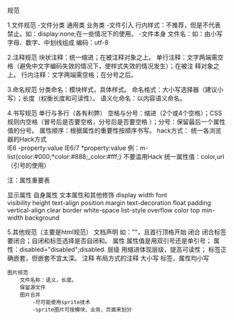 规范

1.文件规范
	-文件分类
		通用类
		业务类
	-文件引入
		行内样式：不推荐，但是不代表禁止。如：display:none;在一些情况下的使用。
	-文件本身
		文件名：如：由小写字母、数字、中划线组成
		编码：utf-8

2.注释规范
	块状注释：统一缩进；在被注释对象之上。
	单行注释：文字两端需空格（避免中文字编码失效的情况下，使样式失效的情况发生）；在被注	释对象之上。
	行内注释：文字两端需空格；在分号之后。

3.命名规范
	分类命名：模块样式，具体样式。
	命名格式：大小写选择器（建议小写）；长度（权衡长度和可读性）。
	语义化命名：以内容语义命名。

4.书写规范
	单行与多行（各有利弊）
	空格与分号：缩进（2个或4个空格）；CSS规则内空格（冒号后是否要空格，分号后是否要空格	）；分号：保留最后一个属性值的分号。
	属性顺序：根据属性的重要性按顺序书写。
	hack方式：
		统一各浏览器的Hack方式	
			IE6   	-property:value
			IE6/7   *property:value
			例：m-list{color:#000;*color:#888;_color:#fff;}
		不要滥用Hack
	统一属性值：color,url（引号的使用）

注：属性重要表

显示属性			自身属性			文本属性和其他修饰
display			width			font	
visibility		height			text-align
position		margin			text-decoration
float			padding			vertical-align
clear			border			white-space
list-style		overflow		color
top				min-width		background

5.其他规范（主要是html规范）
	文档声明
		如："<!DOCTYPE html>"，且首行顶格开始
	闭合
		闭合标签要闭合；自闭和标签选择是否自闭和。
	属性
		属性值是用双引号还是单引号；
		属性：disabled="disabled";disabled.
	层级
		用缩进体现层级，提高可读性；
		标签正确嵌套，但嵌套不宜太深。
	注释
		布局方式的注释
	大小写
		标签，属性均小写

	图片规范
		文件名称：语义，长度。
		保留源文件
		图片合并
			-尽可能使用sprite技术
			-sprite图片可按模块、业务、页面来划分